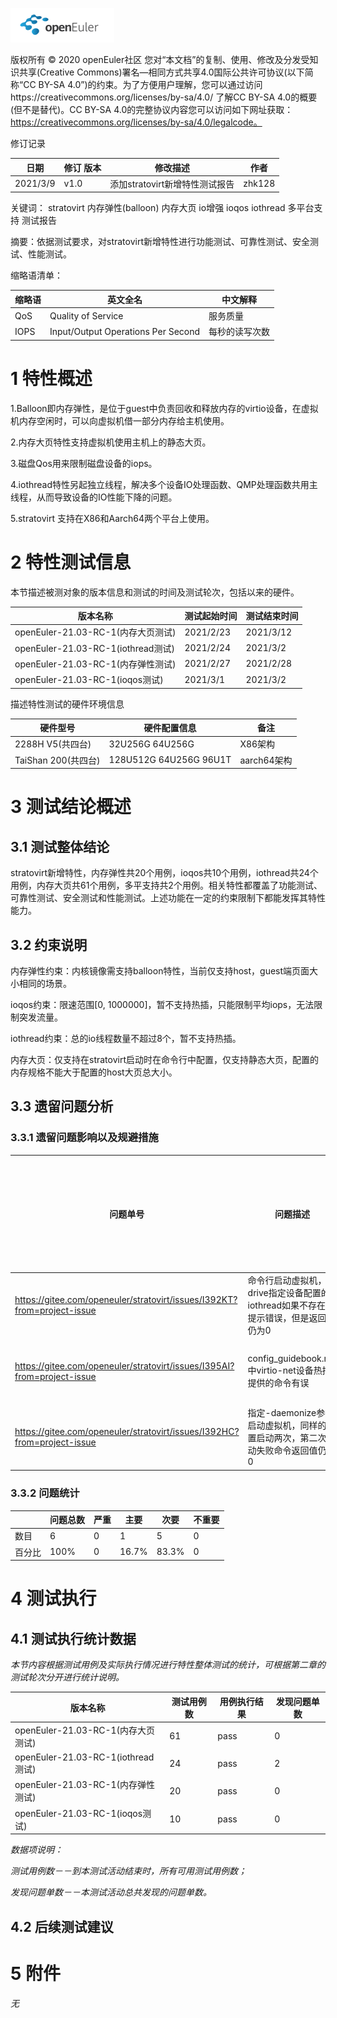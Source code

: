 ![openEuler ico](../../images/openEuler.png)

版权所有 © 2020  openEuler社区
 您对“本文档”的复制、使用、修改及分发受知识共享(Creative Commons)署名—相同方式共享4.0国际公共许可协议(以下简称“CC BY-SA 4.0”)的约束。为了方便用户理解，您可以通过访问https://creativecommons.org/licenses/by-sa/4.0/ 了解CC BY-SA 4.0的概要 (但不是替代)。CC BY-SA 4.0的完整协议内容您可以访问如下网址获取：https://creativecommons.org/licenses/by-sa/4.0/legalcode。

修订记录

| 日期     | 修订   版本 | 修改描述                       | 作者   |
| -------- | ----------- | ------------------------------ | ------ |
| 2021/3/9 | v1.0        | 添加stratovirt新增特性测试报告 | zhk128 |

 关键词： stratovirt 内存弹性(balloon) 内存大页 io增强 ioqos iothread 多平台支持 测试报告

 

摘要：依据测试要求，对stratovirt新增特性进行功能测试、可靠性测试、安全测试、性能测试。

 

缩略语清单：

| 缩略语 | 英文全名                           | 中文解释       |
| ------ | ---------------------------------- | -------------- |
| QoS    | Quality of Service                 | 服务质量       |
| IOPS   | Input/Output Operations Per Second | 每秒的读写次数 |

# 1     特性概述

1.Balloon即内存弹性，是位于guest中负责回收和释放内存的virtio设备，在虚拟机内存空闲时，可以向虚拟机借一部分内存给主机使用。

2.内存大页特性支持虚拟机使用主机上的静态大页。

3.磁盘Qos用来限制磁盘设备的iops。

4.iothread特性另起独立线程，解决多个设备IO处理函数、QMP处理函数共用主线程，从而导致设备的IO性能下降的问题。

5.stratovirt 支持在X86和Aarch64两个平台上使用。

# 2     特性测试信息

本节描述被测对象的版本信息和测试的时间及测试轮次，包括以来的硬件。

| 版本名称                           | 测试起始时间 | 测试结束时间 |
| ---------------------------------- | ------------ | ------------ |
| openEuler-21.03-RC-1(内存大页测试) | 2021/2/23    | 2021/3/12    |
| openEuler-21.03-RC-1(iothread测试) | 2021/2/24    | 2021/3/2     |
| openEuler-21.03-RC-1(内存弹性测试) | 2021/2/27    | 2021/2/28    |
| openEuler-21.03-RC-1(ioqos测试)    | 2021/3/1     | 2021/3/2     |

描述特性测试的硬件环境信息

| 硬件型号            | 硬件配置信息           | 备注        |
| ------------------- | ---------------------- | ----------- |
| 2288H V5(共四台)    | 32U256G 64U256G        | X86架构     |
| TaiShan 200(共四台) | 128U512G 64U256G 96U1T | aarch64架构 |

# 3     测试结论概述

## 3.1   测试整体结论

stratovirt新增特性，内存弹性共20个用例，ioqos共10个用例，iothread共24个用例，内存大页共61个用例，多平支持共2个用例。相关特性都覆盖了功能测试、可靠性测试、安全测试和性能测试。上述功能在一定的约束限制下都能发挥其特性能力。

## 3.2   约束说明

内存弹性约束：内核镜像需支持balloon特性，当前仅支持host，guest端页面大小相同的场景。

ioqos约束：限速范围[0, 1000000]，暂不支持热插，只能限制平均iops，无法限制突发流量。

iothread约束：总的io线程数量不超过8个，暂不支持热插。

内存大页：仅支持在stratovirt启动时在命令行中配置，仅支持静态大页，配置的内存规格不能大于配置的host大页总大小。

## 3.3   遗留问题分析

### 3.3.1 遗留问题影响以及规避措施

| 问题单号                                                     | 问题描述                                                     | 问题级别 | 问题影响和规避措施 | 当前状态 |
| ------------------------------------------------------------ | ------------------------------------------------------------ | -------- | ------------------ | -------- |
| https://gitee.com/openeuler/stratovirt/issues/I392KT?from=project-issue | 命令行启动虚拟机，-drive指定设备配置的iothread如果不存在，提示错误，但是返回值仍为0 | 一般     | 返回值错误         | 关闭     |
| https://gitee.com/openeuler/stratovirt/issues/I395AI?from=project-issue | config_guidebook.md中virtio-net设备热插提供的命令有误        | 一般     | 资料不完善         | 关闭     |
| https://gitee.com/openeuler/stratovirt/issues/I392HC?from=project-issue | 指定-daemonize参数启动虚拟机，同样的配置启动两次，第二次启动失败命令返回值仍为0 | 一般     | 资料不完善         | 关闭     |

### 3.3.2 问题统计

|        | 问题总数 | 严重 | 主要  | 次要  | 不重要 |
| ------ | -------- | ---- | ----- | ----- | ------ |
| 数目   | 6        | 0    | 1     | 5     | 0      |
| 百分比 | 100%     | 0    | 16.7% | 83.3% | 0      |

# 4     测试执行

## 4.1   测试执行统计数据

*本节内容根据测试用例及实际执行情况进行特性整体测试的统计，可根据第二章的测试轮次分开进行统计说明。*

| 版本名称                           | 测试用例数 | 用例执行结果 | 发现问题单数 |
| ---------------------------------- | ---------- | ------------ | ------------ |
| openEuler-21.03-RC-1(内存大页测试) | 61         | pass         | 0            |
| openEuler-21.03-RC-1(iothread测试) | 24         | pass         | 2            |
| openEuler-21.03-RC-1(内存弹性测试) | 20         | pass         | 0            |
| openEuler-21.03-RC-1(ioqos测试)    | 10         | pass         | 0            |

*数据项说明：*

*测试用例数－－到本测试活动结束时，所有可用测试用例数；*

*发现问题单数－－本测试活动总共发现的问题单数。*

## 4.2   后续测试建议



# 5     附件

*无*

 



 

 